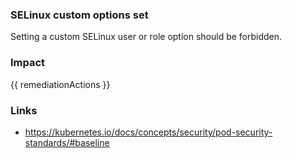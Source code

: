 
### SELinux custom options set
Setting a custom SELinux user or role option should be forbidden.

### Impact
<!-- Add Impact here -->

<!-- DO NOT CHANGE -->
{{ remediationActions }}

### Links
- https://kubernetes.io/docs/concepts/security/pod-security-standards/#baseline


